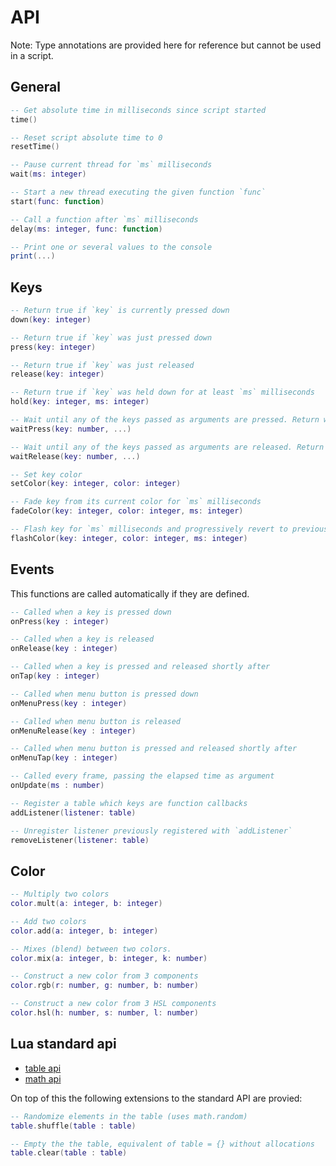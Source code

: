 
# API

Note: Type annotations are provided here for reference but cannot be used in a script.

## General

```lua
-- Get absolute time in milliseconds since script started
time()

-- Reset script absolute time to 0
resetTime()

-- Pause current thread for `ms` milliseconds
wait(ms: integer)

-- Start a new thread executing the given function `func`
start(func: function)

-- Call a function after `ms` milliseconds
delay(ms: integer, func: function)

-- Print one or several values to the console
print(...)

```

## Keys

```lua
-- Return true if `key` is currently pressed down
down(key: integer)

-- Return true if `key` was just pressed down
press(key: integer)

-- Return true if `key` was just released
release(key: integer)

-- Return true if `key` was held down for at least `ms` milliseconds
hold(key: integer, ms: integer)

-- Wait until any of the keys passed as arguments are pressed. Return which was pressed first.
waitPress(key: number, ...)

-- Wait until any of the keys passed as arguments are released. Return which was releasedfirst.
waitRelease(key: number, ...)

-- Set key color
setColor(key: integer, color: integer)

-- Fade key from its current color for `ms` milliseconds
fadeColor(key: integer, color: integer, ms: integer)

-- Flash key for `ms` milliseconds and progressively revert to previous state
flashColor(key: integer, color: integer, ms: integer)

```

## Events

This functions are called automatically if they are defined.

```lua
-- Called when a key is pressed down
onPress(key : integer)

-- Called when a key is released
onRelease(key : integer)

-- Called when a key is pressed and released shortly after
onTap(key : integer)

-- Called when menu button is pressed down
onMenuPress(key : integer)

-- Called when menu button is released
onMenuRelease(key : integer)

-- Called when menu button is pressed and released shortly after
onMenuTap(key : integer)

-- Called every frame, passing the elapsed time as argument
onUpdate(ms : number)

-- Register a table which keys are function callbacks
addListener(listener: table)

-- Unregister listener previously registered with `addListener`
removeListener(listener: table)
```

## Color

```lua
-- Multiply two colors
color.mult(a: integer, b: integer)

-- Add two colors
color.add(a: integer, b: integer)

-- Mixes (blend) between two colors.
color.mix(a: integer, b: integer, k: number)

-- Construct a new color from 3 components
color.rgb(r: number, g: number, b: number)

-- Construct a new color from 3 HSL components
color.hsl(h: number, s: number, l: number)
```
## Lua standard api

* [table api](https://www.lua.org/manual/5.4/manual.html#6.6)
* [math api](https://www.lua.org/manual/5.4/manual.html#6.7)

On top of this the following extensions to the standard API are provied:
```lua
-- Randomize elements in the table (uses math.random)
table.shuffle(table : table)

-- Empty the the table, equivalent of table = {} without allocations
table.clear(table : table)
```
